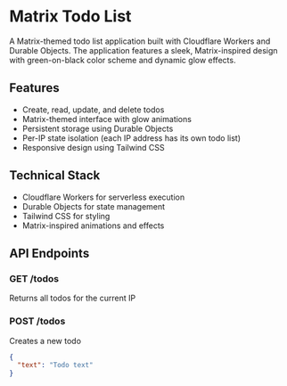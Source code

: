 # Matrix Todo List

A Matrix-themed todo list application built with Cloudflare Workers and Durable Objects. The application features a sleek, Matrix-inspired design with green-on-black color scheme and dynamic glow effects.

## Features

- Create, read, update, and delete todos
- Matrix-themed interface with glow animations
- Persistent storage using Durable Objects
- Per-IP state isolation (each IP address has its own todo list)
- Responsive design using Tailwind CSS

## Technical Stack

- Cloudflare Workers for serverless execution
- Durable Objects for state management
- Tailwind CSS for styling
- Matrix-inspired animations and effects

## API Endpoints

### GET /todos
Returns all todos for the current IP

### POST /todos
Creates a new todo
```json
{
  "text": "Todo text"
}